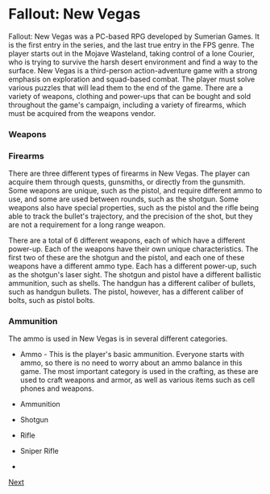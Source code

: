 # Fallout: New Vegas

Fallout: New Vegas was a PC-based RPG developed by Sumerian Games. It is the first entry in the series, and the last true entry in the FPS genre. The player starts out in the Mojave Wasteland, taking control of a lone Courier, who is trying to survive the harsh desert environment and find a way to the surface. New Vegas is a third-person action-adventure game with a strong emphasis on exploration and squad-based combat. The player must solve various puzzles that will lead them to the end of the game. There are a variety of weapons, clothing and power-ups that can be bought and sold throughout the game's campaign, including a variety of firearms, which must be acquired from the weapons vendor.

### Weapons

### Firearms

There are three different types of firearms in New Vegas. The player can acquire them through quests, gunsmiths, or directly from the gunsmith. Some weapons are unique, such as the pistol, and require different ammo to use, and some are used between rounds, such as the shotgun. Some weapons also have special properties, such as the pistol and the rifle being able to track the bullet's trajectory, and the precision of the shot, but they are not a requirement for a long range weapon.

There are a total of 6 different weapons, each of which have a different power-up. Each of the weapons have their own unique characteristics. The first two of these are the shotgun and the pistol, and each one of these weapons have a different ammo type. Each has a different power-up, such as the shotgun's laser sight. The shotgun and pistol have a different ballistic ammunition, such as shells. The handgun has a different caliber of bullets, such as handgun bullets. The pistol, however, has a different caliber of bolts, such as pistol bolts.

### Ammunition

The ammo is used in New Vegas is in several different categories.

*   Ammo - This is the player's basic ammunition. Everyone starts with ammo, so there is no need to worry about an ammo balance in this game. The most important category is used in the crafting, as these are used to craft weapons and armor, as well as various items such as cell phones and weapons.

*   Ammunition

*   Shotgun

*   Rifle

*   Sniper Rifle

*
[Next](459.md)